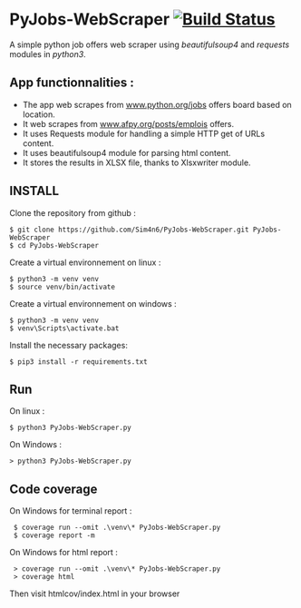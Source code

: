 # PyJobs-WebScraper [![Build Status](https://travis-ci.org/Sim4n6/PyJobs-WebScraper.svg?branch=master)](https://travis-ci.org/Sim4n6/PyJobs-WebScraper)
A simple python job offers web scraper using *beautifulsoup4* and *requests* modules in *python3*. 


App functionnalities : 
--------
 - The app web scrapes from www.python.org/jobs offers board based on location.
 - It web scrapes from www.afpy.org/posts/emplois offers.
 - It uses Requests module for handling a simple HTTP get of URLs content.
 - It uses beautifulsoup4 module for parsing html content.
 - It stores the results in XLSX file, thanks to Xlsxwriter module.


INSTALL
----
 Clone the repository from github : 

    $ git clone https://github.com/Sim4n6/PyJobs-WebScraper.git PyJobs-WebScraper
    $ cd PyJobs-WebScraper

Create a virtual environnement on linux : 

    $ python3 -m venv venv
    $ source venv/bin/activate
    
Create a virtual environnement on windows :

    $ python3 -m venv venv
    $ venv\Scripts\activate.bat
    
Install the necessary packages: 
    
    $ pip3 install -r requirements.txt
   
Run
---
On linux :

    $ python3 PyJobs-WebScraper.py

On Windows :

    > python3 PyJobs-WebScraper.py
    
    
Code coverage
----

On Windows for terminal report :

     $ coverage run --omit .\venv\* PyJobs-WebScraper.py 
     $ coverage report -m 

On Windows for html report : 
 
     > coverage run --omit .\venv\* PyJobs-WebScraper.py 
     > coverage html 

Then visit htmlcov/index.html in your browser
